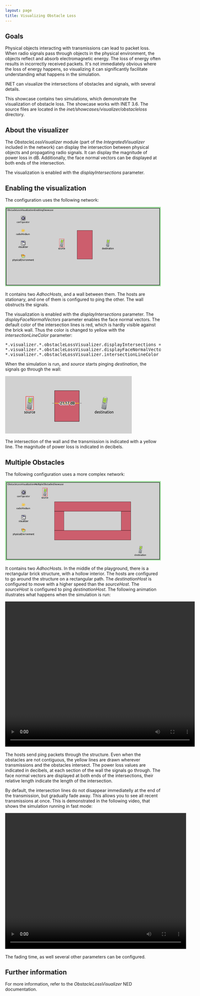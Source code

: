 ```yaml
---
layout: page
title: Visualizing Obstacle Loss
---
```


## Goals

Physical objects interacting with transmissions can lead to packet loss. When radio
signals pass through objects in the physical environment, the objects reflect and
absorb electromagnetic energy. The loss of energy often results in incorrectly
received packets. It's not immediately obvious where the loss of energy happens,
so visualizing it can significantly facilitate understanding what happens in the
simulation.

INET can visualize the intersections of obstacles and signals, with several details.

This showcase contains two simulations, which demonstrate the visualization of
obstacle loss. The showcase works with INET 3.6. The source files are located in
the <var>inet/showcases/visualizer/obstacleloss</var> directory.

## About the visualizer

The <var>ObstacleLossVisualizer</var> module (part of the
<var>IntegratedVisualizer</var> included in the network) can display the intersection
between physical objects and propagating radio signals. It can display the
magnitude of power loss in dB. Additionally, the face normal vectors can be
displayed at both ends of the intersection.

The visualization is enabled with the <var>displayIntersections</var> parameter.

## Enabling the visualization

The configuration uses the following network:

<img src="simplenetwork.png" class="screen" />

It contains two <var>AdhocHosts</var>, and a wall between them. The hosts are
stationary, and one of them is configured to ping the other. The wall obstructs the
signals.

The visualization is enabled with the <var>displayIntersections</var> parameter.
The <var>displayFaceNormalVectors</var> parameter enables the face normal
vectors. The default color of the intersection lines is red, which is hardly visible
against the brick wall. Thus the color is changed to yellow with the
<var>intersectionLineColor</var> parameter:

<pre class="snippet">
*.visualizer.*.obstacleLossVisualizer.displayIntersections = true
*.visualizer.*.obstacleLossVisualizer.displayFaceNormalVectors = true
*.visualizer.*.obstacleLossVisualizer.intersectionLineColor = "yellow"
</pre>

When the simulation is run, and <var>source</var> starts pinging
<var>destination</var>, the signals go through the wall:

<img src="simple2.png" class="screen" />

The intersection of the wall and the transmission is indicated with a yellow line.
The magnitude of power loss is indicated in decibels.

## Multiple Obstacles

The following configuration uses a more complex network:

<img src="advancednetwork.png" class="screen" />

It contains two <var>AdhocHosts</var>. In the middle of the playground, there is
a rectangular brick structure, with a hollow interior. The hosts are configured to
go around the structure on a rectangular path. The <var>destinationHost</var>
is configured to move with a higher speed than the <var>sourceHost</var>. The
<var>sourceHost</var> is configured to ping <var>destinationHost</var>. The
following animation illustrates what happens when the simulation is run:

<video controls autoplay loop onclick="this.paused ? this.play() : this.pause();" src="obstacleloss2_5.mp4" width="614" height="470"></video>

The hosts send ping packets through the structure. Even when the obstacles are
not contiguous, the yellow lines are drawn wherever transmissions and the
obstacles intersect. The power loss values are indicated in decibels, at each
section of the wall the signals go through. The face normal vectors are displayed
at both ends of the intersections, their relative length indicate the length of the
intersection.

By default, the intersection lines do not disappear immediatelly at the end of the
transmission, but gradually fade away. This allows you to see all recent
transmissions at once. This is demonstrated in the following video, that shows the
simulation running in fast mode:

<video controls autoplay loop onclick="this.paused ? this.play() : this.pause();" src="obstacleloss3.mp4" width="586px" height="440px"></video>

The fading time, as well several other parameters can be configured.

## Further information

For more information, refer to the <var>ObstacleLossVisualizer</var> NED documentation.
